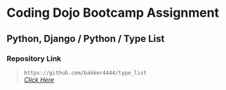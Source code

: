 # Coding Dojo Bootcamp Assignment
## Python, Django / Python / Type List

### Repository Link  

> ``` https://github.com/bakker4444/type_list ```  
> _[Click Here](https://github.com/bakker4444/type_list)_  
